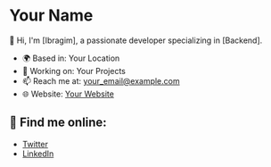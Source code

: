 # Your Name

👋 Hi, I'm [Ibragim], a passionate developer specializing in [Backend].

- 🌍 Based in: Your Location
- 💼 Working on: Your Projects
- 📫 Reach me at: your_email@example.com
- 🌐 Website: [Your Website](https://yourwebsite.com)

## 🔗 Find me online:
- [Twitter](https://twitter.com/your_username)
- [LinkedIn](https://linkedin.com/in/your_username)
